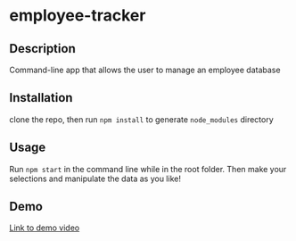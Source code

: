 # employee-tracker

## Description

Command-line app that allows the user to manage an employee database

## Installation

clone the repo, then run `npm install` to generate `node_modules` directory

## Usage

Run `npm start` in the command line while in the root folder. Then make your selections and manipulate the data as you like!

## Demo

[Link to demo video](https://drive.google.com/file/d/1FbggXxLgCcpJQnp1Xy-aIlID6CW127i0/view)